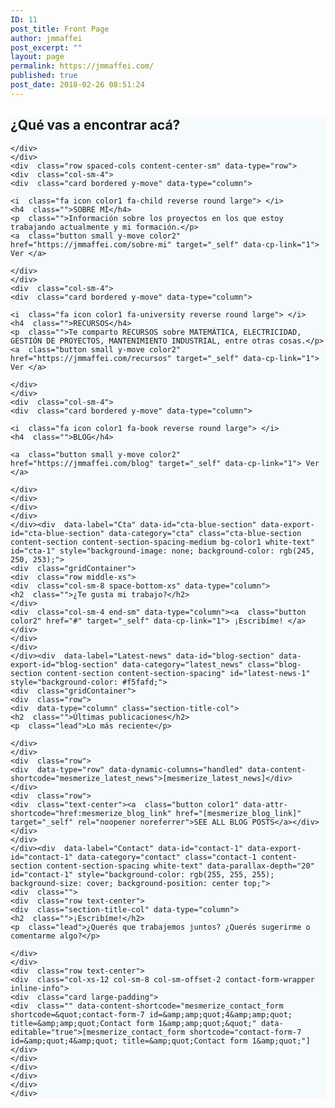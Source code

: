 ```yaml
---
ID: 11
post_title: Front Page
author: jmmaffei
post_excerpt: ""
layout: page
permalink: https://jmmaffei.com/
published: true
post_date: 2018-02-26 08:51:24
---
```

<div  data-label="Features" data-id="features-13-card-bordered" data-export-id="features-13-card-bordered" data-category="features" class="features-13 content-section content-section-spacing" id="contenido" style="background-color: #f5fafd;">
    <div  class="gridContainer">
    <div  class="row text-center">
    <div  class="section-title-col" data-type="column">
    <h2  class="">¿Qué vas a encontrar acá?</h2>
    
    
    </div>
    </div>
    <div  class="row spaced-cols content-center-sm" data-type="row">
    <div  class="col-sm-4">
    <div  class="card bordered y-move" data-type="column">
    
    <i  class="fa icon color1 fa-child reverse round large"> </i>
    <h4  class="">SOBRE MÍ</h4>
    <p  class="">Información sobre los proyectos en los que estoy trabajando actualmente y mi formación.</p>
    <a  class="button small y-move color2" href="https://jmmaffei.com/sobre-mi" target="_self" data-cp-link="1"> Ver </a>
    
    </div>
    </div>
    <div  class="col-sm-4">
    <div  class="card bordered y-move" data-type="column">
    
    <i  class="fa icon color1 fa-university reverse round large"> </i>
    <h4  class="">RECURSOS</h4>
    <p  class="">Te comparto RECURSOS sobre MATEMÁTICA, ELECTRICIDAD, GESTIÓN DE PROYECTOS, MANTENIMIENTO INDUSTRIAL, entre otras cosas.</p>
    <a  class="button small y-move color2" href="https://jmmaffei.com/recursos" target="_self" data-cp-link="1"> Ver </a>
    
    </div>
    </div>
    <div  class="col-sm-4">
    <div  class="card bordered y-move" data-type="column">
    
    <i  class="fa icon color1 fa-book reverse round large"> </i>
    <h4  class="">BLOG</h4>
    
    <a  class="button small y-move color2" href="https://jmmaffei.com/blog" target="_self" data-cp-link="1"> Ver </a>
    
    </div>
    </div>
    </div>
    </div>
    </div><div  data-label="Cta" data-id="cta-blue-section" data-export-id="cta-blue-section" data-category="cta" class="cta-blue-section content-section content-section-spacing-medium bg-color1 white-text" id="cta-1" style="background-image: none; background-color: rgb(245, 250, 253);">
    <div  class="gridContainer">
    <div  class="row middle-xs">
    <div  class="col-sm-8 space-bottom-xs" data-type="column">
    <h2  class="">¿Te gusta mi trabajo?</h2>
    </div>
    <div  class="col-sm-4 end-sm" data-type="column"><a  class="button color2" href="#" target="_self" data-cp-link="1"> ¡Escribíme! </a></div>
    </div>
    </div>
    </div><div  data-label="Latest-news" data-id="blog-section" data-export-id="blog-section" data-category="latest_news" class="blog-section content-section content-section-spacing" id="latest-news-1" style="background-color: #f5fafd;">
    <div  class="gridContainer">
    <div  class="row">
    <div  data-type="column" class="section-title-col">
    <h2  class="">Últimas publicaciones</h2>
    <p  class="lead">Lo más reciente</p>
    
    </div>
    </div>
    <div  class="row">
    <div  data-type="row" data-dynamic-columns="handled" data-content-shortcode="mesmerize_latest_news">[mesmerize_latest_news]</div>
    </div>
    <div  class="row">
    <div  class="text-center"><a  class="button color1" data-attr-shortcode="href:mesmerize_blog_link" href="[mesmerize_blog_link]" target="_self" rel="noopener noreferrer">SEE ALL BLOG POSTS</a></div>
    </div>
    </div>
    </div><div  data-label="Contact" data-id="contact-1" data-export-id="contact-1" data-category="contact" class="contact-1 content-section content-section-spacing white-text" data-parallax-depth="20" id="contact-1" style="background-color: rgb(255, 255, 255); background-size: cover; background-position: center top;">
    <div  class="">
    <div  class="row text-center">
    <div  class="section-title-col" data-type="column">
    <h2  class="">¡Escribíme!</h2>
    <p  class="lead">¿Querés que trabajemos juntos? ¿Querés sugerirme o comentarme algo?</p>
    
    </div>
    </div>
    <div  class="row text-center">
    <div  class="col-xs-12 col-sm-8 col-sm-offset-2 contact-form-wrapper inline-info">
    <div  class="card large-padding">
    <div  class="" data-content-shortcode="mesmerize_contact_form shortcode=&quot;contact-form-7 id=&amp;amp;quot;4&amp;amp;quot; title=&amp;amp;quot;Contact form 1&amp;amp;quot;&quot;" data-editable="true">[mesmerize_contact_form shortcode="contact-form-7 id=&amp;quot;4&amp;quot; title=&amp;quot;Contact form 1&amp;quot;"]</div>
    </div>
    </div>
    </div>
    </div>
    </div>